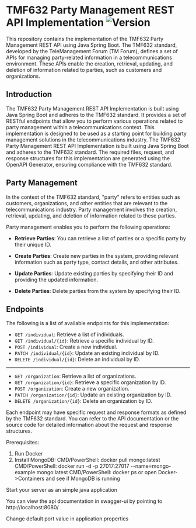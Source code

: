 # TMF632 Party Management REST API Implementation ![Version](https://img.shields.io/badge/Version-4.0.0-blue)

This repository contains the implementation of the TMF632 Party Management REST API using Java Spring Boot. The TMF632
standard, developed by the TeleManagement Forum (TM Forum), defines a set of APIs for managing party-related information
in a telecommunications environment. These APIs enable the creation, retrieval, updating, and deletion of information
related to parties, such as customers and organizations.

## Introduction

The TMF632 Party Management REST API Implementation is built using Java Spring Boot and adheres to the TMF632 standard.
It provides a set of RESTful endpoints that allow you to perform various operations related to party management within a
telecommunications context. This implementation is designed to be used as a starting point for building party management
solutions in the telecommunications industry. The TMF632 Party Management REST API Implementation is built using Java
Spring Boot and adheres to the TMF632 standard. The required files, request, and response structures for this
implementation are generated using the OpenAPI Generator, ensuring compliance with the TMF632 standard.

## Party Management

In the context of the TMF632 standard, "party" refers to entities such as customers, organizations, and
other entities that are relevant to the telecommunications industry. Party management involves the creation, retrieval,
updating, and deletion of information related to these parties.

Party management enables you to perform the following operations:

- **Retrieve Parties**: You can retrieve a list of parties or a specific party by their unique ID.

- **Create Parties**: Create new parties in the system, providing relevant information such as party type, contact
  details, and other attributes.

- **Update Parties**: Update existing parties by specifying their ID and providing the updated information.

- **Delete Parties**: Delete parties from the system by specifying their ID.

## Endpoints

The following is a list of available endpoints for this implementation:

- `GET /individual`: Retrieve a list of individuals.
- `GET /individual/{id}`: Retrieve a specific individual by ID.
- `POST /individual`: Create a new individual.
- `PATCH /individual/{id}`: Update an existing individual by ID.
- `DELETE /individual/{id}`: Delete an individual by ID.

---

- `GET /organization`: Retrieve a list of organizations.
- `GET /organization/{id}`: Retrieve a specific organization by ID.
- `POST /organization`: Create a new organization.
- `PATCH /organization/{id}`: Update an existing organization by ID.
- `DELETE /organization/{id}`: Delete an organization by ID.

Each endpoint may have specific request and response formats as defined by the TMF632 standard. You can refer to the API
documentation or the source code for detailed information about the request and response structures.

Prerequisites:
1. Run Docker
2. Install MongoDB:
   CMD/PowerShell: docker pull mongo:latest
   CMD/PowerShell: docker run -d -p 27017:27017 --name=mongo-example mongo:latest
   CMD/PowerShell: docker ps or open Docker->Containers and see if MongoDB is running

Start your server as an simple java application

You can view the api documentation in swagger-ui by pointing to  
http://localhost:8080/

Change default port value in application.properties

